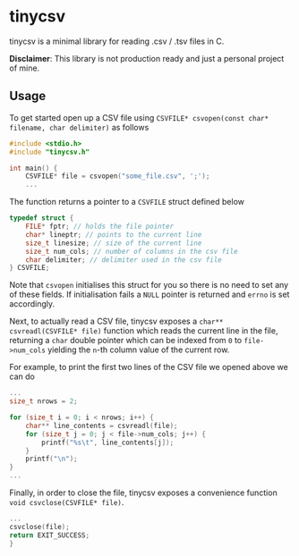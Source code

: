 # tinycsv

tinycsv is a minimal library for reading .csv / .tsv files in C.

**Disclaimer**: This library is not production ready and just a personal project of mine. 

## Usage

To get started open up a CSV file using `CSVFILE* csvopen(const char* filename, char delimiter)` as follows

```C
#include <stdio.h>
#include "tinycsv.h"

int main() {
    CSVFILE* file = csvopen("some_file.csv", ';');
    ...
```

The function returns a pointer to a `CSVFILE` struct defined below

```C
typedef struct {
    FILE* fptr; // holds the file pointer
    char* lineptr; // points to the current line
    size_t linesize; // size of the current line
    size_t num_cols; // number of columns in the csv file
    char delimiter; // delimiter used in the csv file
} CSVFILE;
```

Note that `csvopen` initialises this struct for you so there is no need to set any of these fields. If initialisation fails a `NULL` pointer is returned and `errno` is set accordingly.

Next, to actually read a CSV file, tinycsv exposes a `char** csvreadl(CSVFILE* file)` function which reads the current line in the file, returning a `char` double pointer which can be indexed from `0` to `file->num_cols` yielding the `n`-th column value of the current row. 

For example, to print the first two lines of the CSV file we opened above we can do

```C
...
size_t nrows = 2;

for (size_t i = 0; i < nrows; i++) {
    char** line_contents = csvreadl(file);
    for (size_t j = 0; j < file->num_cols; j++) {
        printf("%s\t", line_contents[j]);
    }
    printf("\n");
}
...
```

Finally, in order to close the file, tinycsv exposes a convenience function `void csvclose(CSVFILE* file)`.

```C
...
csvclose(file);
return EXIT_SUCCESS;
}
```
